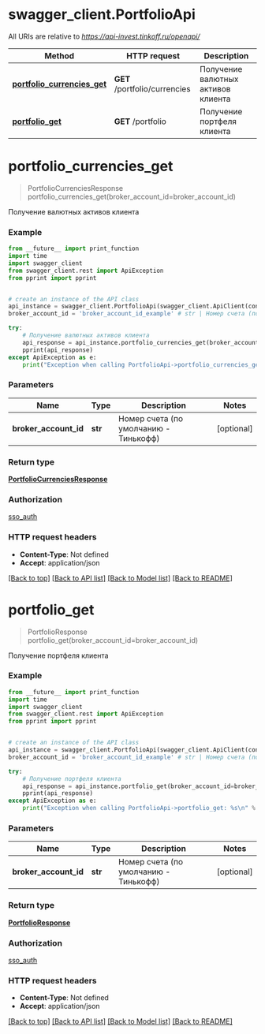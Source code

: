 # swagger_client.PortfolioApi

All URIs are relative to *https://api-invest.tinkoff.ru/openapi/*

Method | HTTP request | Description
------------- | ------------- | -------------
[**portfolio_currencies_get**](PortfolioApi.md#portfolio_currencies_get) | **GET** /portfolio/currencies | Получение валютных активов клиента
[**portfolio_get**](PortfolioApi.md#portfolio_get) | **GET** /portfolio | Получение портфеля клиента

# **portfolio_currencies_get**
> PortfolioCurrenciesResponse portfolio_currencies_get(broker_account_id=broker_account_id)

Получение валютных активов клиента

### Example
```python
from __future__ import print_function
import time
import swagger_client
from swagger_client.rest import ApiException
from pprint import pprint


# create an instance of the API class
api_instance = swagger_client.PortfolioApi(swagger_client.ApiClient(configuration))
broker_account_id = 'broker_account_id_example' # str | Номер счета (по умолчанию - Тинькофф) (optional)

try:
    # Получение валютных активов клиента
    api_response = api_instance.portfolio_currencies_get(broker_account_id=broker_account_id)
    pprint(api_response)
except ApiException as e:
    print("Exception when calling PortfolioApi->portfolio_currencies_get: %s\n" % e)
```

### Parameters

Name | Type | Description  | Notes
------------- | ------------- | ------------- | -------------
 **broker_account_id** | **str**| Номер счета (по умолчанию - Тинькофф) | [optional] 

### Return type

[**PortfolioCurrenciesResponse**](PortfolioCurrenciesResponse.md)

### Authorization

[sso_auth](../README.md#sso_auth)

### HTTP request headers

 - **Content-Type**: Not defined
 - **Accept**: application/json

[[Back to top]](#) [[Back to API list]](../README.md#documentation-for-api-endpoints) [[Back to Model list]](../README.md#documentation-for-models) [[Back to README]](../README.md)

# **portfolio_get**
> PortfolioResponse portfolio_get(broker_account_id=broker_account_id)

Получение портфеля клиента

### Example
```python
from __future__ import print_function
import time
import swagger_client
from swagger_client.rest import ApiException
from pprint import pprint


# create an instance of the API class
api_instance = swagger_client.PortfolioApi(swagger_client.ApiClient(configuration))
broker_account_id = 'broker_account_id_example' # str | Номер счета (по умолчанию - Тинькофф) (optional)

try:
    # Получение портфеля клиента
    api_response = api_instance.portfolio_get(broker_account_id=broker_account_id)
    pprint(api_response)
except ApiException as e:
    print("Exception when calling PortfolioApi->portfolio_get: %s\n" % e)
```

### Parameters

Name | Type | Description  | Notes
------------- | ------------- | ------------- | -------------
 **broker_account_id** | **str**| Номер счета (по умолчанию - Тинькофф) | [optional] 

### Return type

[**PortfolioResponse**](PortfolioResponse.md)

### Authorization

[sso_auth](../README.md#sso_auth)

### HTTP request headers

 - **Content-Type**: Not defined
 - **Accept**: application/json

[[Back to top]](#) [[Back to API list]](../README.md#documentation-for-api-endpoints) [[Back to Model list]](../README.md#documentation-for-models) [[Back to README]](../README.md)

